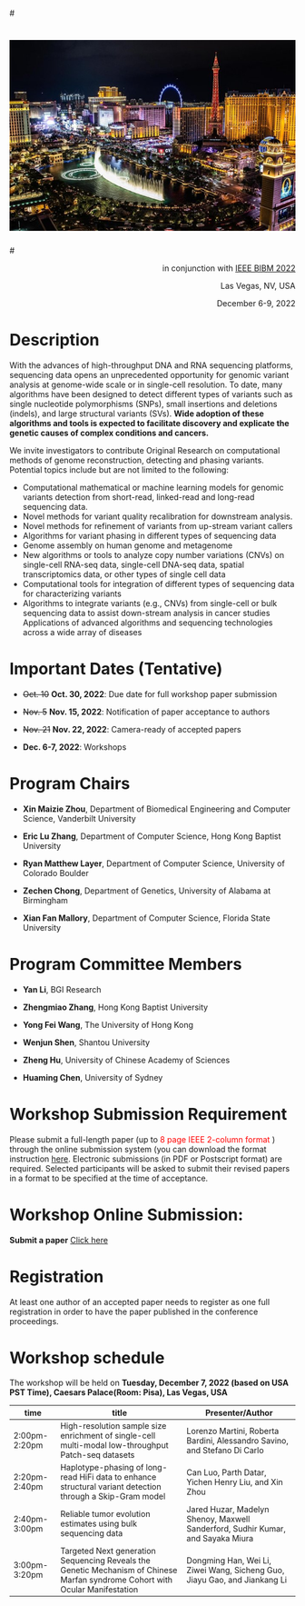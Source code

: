 #<p align="center">
#  <img width=800 src="fd.jpeg" class="img-responsive" alt=""> 
#</p>


<p align="right">
  in conjunction with
  <a href="http://ieeebibm.org/BIBM2022/" target="_blank">IEEE BIBM 2022</a>
</p>


<p align="right">Las Vegas, NV, USA</p>

<p align="right">December 6-9, 2022</p>

# Description

With the advances of high-throughput DNA and RNA sequencing platforms, sequencing data opens an unprecedented opportunity for genomic variant analysis at genome-wide scale or in single-cell resolution. To date, many algorithms have been designed to detect different types of variants such as single nucleotide polymorphisms (SNPs), small insertions and deletions (indels), and large structural variants (SVs). **Wide adoption of these algorithms and tools is expected to facilitate discovery and explicate the genetic causes of complex conditions and cancers.**

We invite investigators to contribute Original Research on computational methods of genome reconstruction, detecting and phasing variants. Potential topics include but are not limited to the following:


- Computational mathematical or machine learning models for genomic variants detection from short-read, linked-read and long-read sequencing data. 
- Novel methods for variant quality recalibration for downstream analysis.
- Novel methods for refinement of variants from up-stream variant callers 
- Algorithms for variant phasing in different types of sequencing data
- Genome assembly on human genome and metagenome
- New algorithms or tools to analyze copy number variations (CNVs) on single-cell RNA-seq data, single-cell DNA-seq data, spatial transcriptomics data, or other types of single cell data
- Computational tools for integration of different types of sequencing data for characterizing variants
- Algorithms to integrate variants (e.g., CNVs) from single-cell or bulk sequencing data to assist down-stream analysis in cancer studies 
Applications of advanced algorithms and sequencing technologies across a wide array of diseases


# Important Dates (Tentative)

- ~~Oct. 10~~ **Oct. 30, 2022**: Due date for full workshop paper submission

- ~~Nov. 5~~ **Nov. 15, 2022**: Notification of paper acceptance to authors

- ~~Nov. 21~~ **Nov. 22, 2022**: Camera-ready of accepted papers

- **Dec. 6-7, 2022**: Workshops

# Program Chairs
- **Xin Maizie Zhou**, Department of Biomedical Engineering and Computer Science, Vanderbilt University

- **Eric Lu Zhang**, Department of Computer Science, Hong Kong Baptist University

- **Ryan Matthew Layer**, Department of Computer Science, University of Colorado Boulder

- **Zechen Chong**,  Department of Genetics, University of Alabama at Birmingham

- **Xian Fan Mallory**, Department of Computer Science, Florida State University



# Program Committee Members

- **Yan Li**, BGI Research

- **Zhengmiao Zhang**, Hong Kong Baptist University

- **Yong Fei Wang**, The University of Hong Kong

- **Wenjun Shen**, Shantou University

- **Zheng Hu**, University of Chinese Academy of Sciences

- **Huaming Chen**, University of Sydney




# Workshop Submission Requirement

Please submit a full-length paper (up to <font color='red'> 8 page IEEE 2-column format </font>) through the online submission system (you can download the format instruction [here](http://www.ieee.org/conferences_events/conferences/publishing/templates.html).
Electronic submissions (in PDF or Postscript format) are required. Selected participants will be asked to submit their revised papers in a format to be specified at the time of acceptance.  

# Workshop Online Submission:

<!-- **Submit a paper** [Click here](https://wi-lab.com/cyberchair/2022/bibm22/scripts/submit.php?subarea=S09&undisplay_detail=1&wh=/cyberchair/2022/bibm22/scripts/ws_submit.php
) -->

**Submit a paper** [Click here](https://wi-lab.com/cyberchair/2022/bibm22/scripts/submit.php?subarea=S07&undisplay_detail=1&wh=/cyberchair/2022/bibm22/scripts/ws_submit.php
)

# Registration

At least one author of an accepted paper needs to register as one full registration in order to have the paper published in the conference proceedings.


# Workshop schedule


The workshop will be held on **Tuesday, December 7, 2022 (based on USA PST Time), Caesars Palace(Room: Pisa), Las Vegas, USA**



| time  | title |Presenter/Author|
| ------------- | ------------- | ------------- |
| 2:00pm-2:20pm  | High-resolution sample size enrichment of single-cell multi-modal low-throughput Patch-seq datasets  | Lorenzo Martini, Roberta Bardini, Alessandro Savino, and Stefano Di Carlo  |
| 2:20pm-2:40pm  | Haplotype-phasing of long-read HiFi data to enhance structural variant detection through a Skip-Gram model  | Can Luo, Parth Datar, Yichen Henry Liu, and Xin Zhou |
| 2:40pm-3:00pm  | Reliable tumor evolution estimates using bulk sequencing data	| Jared Huzar, Madelyn Shenoy, Maxwell Sanderford, Sudhir Kumar, and Sayaka Miura  |
| 3:00pm-3:20pm | Targeted Next generation Sequencing Reveals the Genetic Mechanism of Chinese Marfan syndrome Cohort with Ocular Manifestation| Dongming Han, Wei Li, Ziwei Wang, Sicheng Guo, Jiayu Gao, and Jiankang Li |




